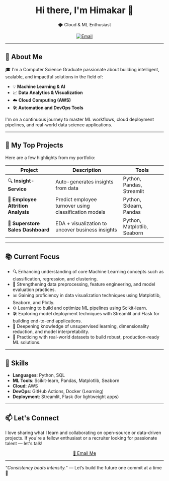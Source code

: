 <h1 align="center">Hi there, I'm Himakar 👋</h1>

<p align="center">
   🌩️ Cloud & ML Enthusiast 
</p>

<p align="center">
  <a href="mailto:himakar14@example.com"><img alt="Email" src="https://img.shields.io/badge/Email-grey?style=flat&logo=gmail"></a>
</p>

---

## 🚀 About Me

🎓 I'm a Computer Science Graduate passionate about building intelligent, scalable, and impactful solutions in the field of:

- 💡 **Machine Learning & AI**
-  📈 **Data Analytics & Visualization**
- ☁️ **Cloud Computing (AWS)**
- 🛠️ **Automation and DevOps Tools**

I'm on a continuous journey to master ML workflows, cloud deployment pipelines, and real-world data science applications.

---

## 🔨 My Top Projects

Here are a few highlights from my portfolio:

| Project                            | Description                                           | Tools                       |
| ---------------------------------- | ----------------------------------------------------- | --------------------------- |
| 🔍 **Insight-Service**             | Auto-generates insights from data                     | Python, Pandas, Streamlit   |
| 🧠 **Employee Attrition Analysis** | Predict employee turnover using classification models | Python, Sklearn, Pandas     |
| 🛒 **Superstore Sales Dashboard**  | EDA + visualization to uncover business insights      | Python, Matplotlib, Seaborn |


---

## 📚 Current Focus

- 🔍 Enhancing understanding of core Machine Learning concepts such as classification, regression, and clustering.
- 🧠 Strengthening data preprocessing, feature engineering, and model evaluation practices.
- 📊 Gaining proficiency in data visualization techniques using Matplotlib, Seaborn, and Plotly.
- ⚙️ Learning to build and optimize ML pipelines using Scikit-learn.
- 🛠️ Exploring model deployment techniques with Streamlit and Flask for building end-to-end applications.
- 📁 Deepening knowledge of unsupervised learning, dimensionality reduction, and model interpretability.
- 🧰 Practicing with real-world datasets to build robust, production-ready ML solutions.


---

## 🧠 Skills

- **Languages**: Python, SQL
- **ML Tools**: Scikit-learn, Pandas, Matplotlib, Seaborn
- **Cloud**: AWS
- **DevOps**: GitHub Actions, Docker (Learning)
- **Deployment**: Streamlit, Flask (for lightweight apps)

---


## 📫 Let's Connect

I love sharing what I learn and collaborating on open-source or data-driven projects. If you're a fellow enthusiast or a recruiter looking for passionate talent — let's talk!

<p align="center">
  <a href="mailto:your-email@example.com">📧 Email Me</a></a>
</p>

---

_“Consistency beats intensity.”_ — Let’s build the future one commit at a time 🚀
